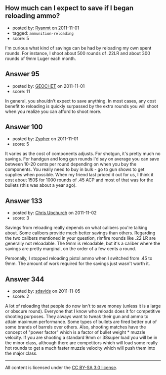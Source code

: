 ## How much can I expect to save if I began reloading ammo?

- posted by: [Ryanmt](https://stackexchange.com/users/-1/96-ryanmt) on 2011-11-01
- tagged: `ammunition-reloading`
- score: 5

<p>I'm curious what kind of savings can be had by reloading my own spent rounds.  For instance, I shoot about 500 rounds of .22LR and about 300 rounds of 9mm Luger each month.  </p>



## Answer 95

- posted by: [GEOCHET](https://stackexchange.com/users/-1/22-geochet) on 2011-11-01
- score: 11

<p>In general, you shouldn't expect to save anything. In most cases, any cost benefit to reloading is quickly surpassed by the extra rounds you will shoot when you realize you can afford to shoot more.</p>



## Answer 100

- posted by: [Zypher](https://stackexchange.com/users/-1/10-zypher) on 2011-11-01
- score: 5

<p>It varies as the cost of components adjusts. For shotgun, it's pretty much no savings. For handgun and long gun rounds I'd say on average you can save between 10-20 cents per round depending on when you buy the components. You really need to buy in bulk - go to gun shows to get supplies when possible. When my friend last priced it out for us, I think it cost about 150$ for 1000 rounds of .45 ACP and most of that was for the bullets (this was about a year ago). </p>



## Answer 133

- posted by: [Chris Upchurch](https://stackexchange.com/users/-1/79-chris-upchurch) on 2011-11-02
- score: 3

<p>Savings from reloading really depends on what calibers you're talking about.  Some calibers provide much better savings than others.  Regarding the two calibers mentioned in your question, rimfire rounds like .22 LR are generally not reloadable.  The 9mm is reloadable, but it's a caliber where the savings are pretty marginal, on the order of a few cents a round.  </p>

<p>Personally, I stopped reloading pistol ammo when I switched from .45 to 9mm.  The amount of work required for the savings just wasn't worth it.</p>



## Answer 344

- posted by: [sdavids](https://stackexchange.com/users/-1/150-sdavids) on 2011-11-05
- score: 2

<p>A lot of reloading that people do now isn't to save money (unless it is a large or obscure round). Everyone that I know who reloads does it for competitive shooting purposes. They always want to tweak their gun and ammo to attain maximum performance. Some types of bullets are fired better out of some brands of barrels over others. Also, shooting matches have the concept of "power factor" which is a factor of bullet weight * muzzle velocity. If you are shooting a standard 9mm or 38super load you will be in the minor class, although there are competitors which will load some really hot rounds to get a much faster muzzle velocity which will push them into the major class.</p>




---

All content is licensed under the [CC BY-SA 3.0 license](https://creativecommons.org/licenses/by-sa/3.0/).
